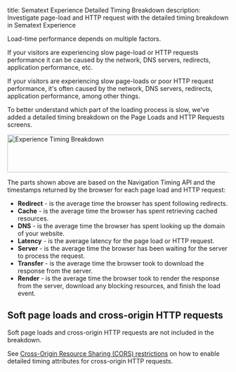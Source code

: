 title: Sematext Experience Detailed Timing Breakdown
description: Investigate page-load and HTTP request with the detailed timing breakdown in Sematext Experience

Load-time performance depends on multiple factors.

If your visitors are experiencing slow page-load or HTTP requests performance it can be caused by the network, DNS servers, redirects, application performance, etc.

If your visitors are experiencing slow page-loads or poor HTTP request performance, it's often caused by the network, DNS servers, redirects, application performance, among other things.

To better understand which part of the loading process is slow, we've added a detailed timing breakdown on the Page Loads and HTTP Requests screens.

<img
  class="content-modal-image"
  alt="Experience Timing Breakdown"
  src="../../images/experience/breakdown.png"
  title="Experience Timing Breakdown"
  width=800
  height=86
/>

The parts shown above are based on the Navigation Timing API and the timestamps returned by the browser for each page load and HTTP request:

 * **Redirect** - is the average time the browser has spent following redirects.
 * **Cache** - is the average time the browser has spent retrieving cached resources.
 * **DNS** - is the average time the browser has spent looking up the domain of your website.
 * **Latency** - is the average latency for the page load or HTTP request.
 * **Server** - is the average time the browser has been waiting for the server to process the request.
 * **Transfer** - is the average time the browser took to download the response from the server.
 * **Render** - is the average time the browser took to render the response from the server, download any blocking resources, and finish the load event.

## Soft page loads and cross-origin HTTP requests

Soft page loads and cross-origin HTTP requests are not included in the breakdown.

See [Cross-Origin Resource Sharing (CORS) restrictions](/experience/resources/#cross-origin-resource-sharing-cors-restrictions) on how to enable detailed timing attributes for cross-origin HTTP requests.

